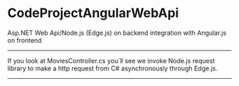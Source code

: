 # CodeProjectAngularWebApi
Asp.NET Web Api/Node.js (Edge.js) on backend integration with Angular.js on frontend

************************************************************************************************************************
If you look at MoviesController.cs you´ll see we invoke Node.js request library to make a http request from 
C# asynchronously through Edge.js.
************************************************************************************************************************
